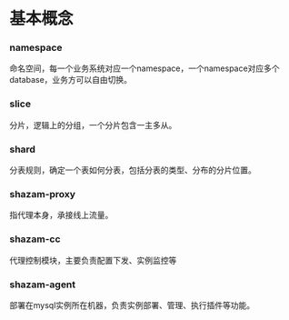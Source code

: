 # 基本概念

### namespace

命名空间，每一个业务系统对应一个namespace，一个namespace对应多个database，业务方可以自由切换。

### slice

分片，逻辑上的分组，一个分片包含一主多从。

### shard

分表规则，确定一个表如何分表，包括分表的类型、分布的分片位置。

### shazam-proxy

指代理本身，承接线上流量。

### shazam-cc

代理控制模块，主要负责配置下发、实例监控等

### shazam-agent

部署在mysql实例所在机器，负责实例部署、管理、执行插件等功能。